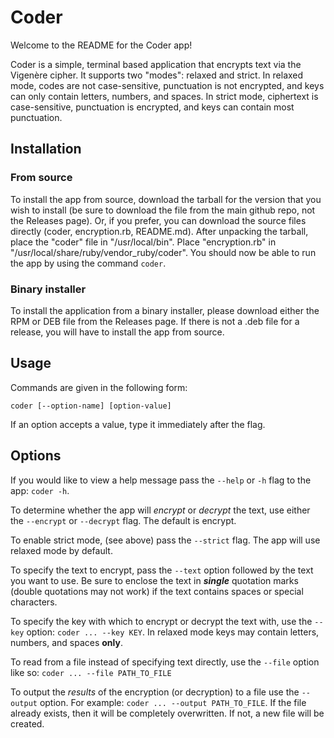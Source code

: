 # Coder
Welcome to the README for the Coder app!

Coder is a simple, terminal based application that encrypts text via the Vigenère cipher. It supports two "modes": relaxed and strict. In relaxed mode, codes are not case-sensitive, punctuation is not encrypted, and keys can only contain letters, numbers, and spaces. In strict mode, ciphertext is case-sensitive, punctuation is encrypted, and keys can contain most punctuation.

## Installation
### From source
To install the app from source, download the tarball for the version that you wish to install (be sure to download the file from the main github repo, not the Releases page). Or, if you prefer, you can download the source files directly (coder, encryption.rb, README.md). After unpacking the tarball, place the "coder" file in "/usr/local/bin". Place "encryption.rb" in "/usr/local/share/ruby/vendor_ruby/coder". You should now be able to run the app by using the command `coder`.

### Binary installer
To install the application from a binary installer, please download either the RPM or DEB file from the Releases page. If there is not a .deb file for a release, you will have to install the app from source.

## Usage
Commands are given in the following form:
```
coder [--option-name] [option-value]
```
If an option accepts a value, type it immediately after the flag.
## Options
If you would like to view a help message pass the `--help` or `-h` flag to the app: `coder -h`.

To determine whether the app will _encrypt_ or _decrypt_ the text, use either the `--encrypt` or `--decrypt` flag. The default is encrypt.

To enable strict mode, (see above) pass the `--strict` flag. The app will use relaxed mode by default.

To specify the text to encrypt, pass the `--text` option followed by the text you want to use. Be sure to enclose the text in ***single*** quotation marks (double quotations may not work) if the text contains spaces or special characters.

To specify the key with which to encrypt or decrypt the text with, use the `--key` option: `coder ... --key KEY`. In relaxed mode keys may contain letters, numbers, and spaces **only**.

To read from a file instead of specifying text directly, use the `--file` option like so: `coder ... --file PATH_TO_FILE`

To output the _results_ of the encryption (or decryption) to a file use the `--output` option. For example: `coder ... --output PATH_TO_FILE`. If the file already exists, then it will be completely overwritten. If not, a new file will be created.
